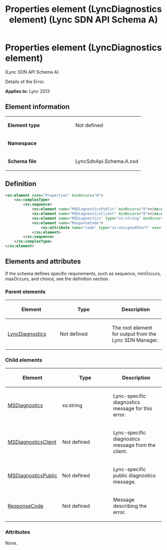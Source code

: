 ﻿---
title: Properties element (LyncDiagnostics element) (Lync SDN API Schema A)
TOCTitle: Properties element (LyncDiagnostics element)
ms:assetid: 04f8d9a3-f3a9-8d19-70ff-4276ce984b52
ms:mtpsurl: https://msdn.microsoft.com/en-us/library/Dn775133(v=office.15)
ms:contentKeyID: 62626107
ms.date: 07/24/2014
mtps_version: v=office.15
dev_langs:
- xml
---

# Properties element (LyncDiagnostics element) 

(Lync SDN API Schema A)

Details of the Error.


**Applies to**: Lync 2013

## Element information

<table>
<colgroup>
<col style="width: 50%" />
<col style="width: 50%" />
</colgroup>
<tbody>
<tr class="odd">
<td><p><strong>Element type</strong></p></td>
<td><p>Not defined</p></td>
</tr>
<tr class="even">
<td><p><strong>Namespace</strong></p></td>
<td><p></p></td>
</tr>
<tr class="odd">
<td><p><strong>Schema file</strong></p></td>
<td><p>LyncSdnApi.Schema.A.xsd</p></td>
</tr>
</tbody>
</table>


## Definition

```xml
<xs:element name="Properties" minOccurs="0">
    <xs:complexType>
        <xs:sequence>
            <xs:element name="MSDiagnosticsPublic" minOccurs="0"></xs:element>
            <xs:element name="MSDiagnosticsClient" minOccurs="0"></xs:element>
            <xs:element name="MSDiagnostics" type="xs:string" minOccurs="0"></xs:element>
            <xs:element name="ResponseCode">
                <xs:attribute name="Code" type="xs:unsignedShort" use="required" />
            </xs:element>
        </xs:sequence>
    </xs:complexType>
</xs:element>
```

## Elements and attributes

If the schema defines specific requirements, such as sequence, minOccurs, maxOccurs, and choice, see the definition section.

### Parent elements

<table>
<colgroup>
<col style="width: 33%" />
<col style="width: 33%" />
<col style="width: 33%" />
</colgroup>
<thead>
<tr class="header">
<th><p>Element</p></th>
<th><p>Type</p></th>
<th><p>Description</p></th>
</tr>
</thead>
<tbody>
<tr class="odd">
<td><p><a href="lyncdiagnostics-element-lync-sdn-api-schema-a.md">LyncDiagnostics</a></p></td>
<td><p>Not defined</p></td>
<td><p>The root element for output from the Lync SDN Manager.</p></td>
</tr>
</tbody>
</table>


### Child elements

<table>
<colgroup>
<col style="width: 33%" />
<col style="width: 33%" />
<col style="width: 33%" />
</colgroup>
<thead>
<tr class="header">
<th><p>Element</p></th>
<th><p>Type</p></th>
<th><p>Description</p></th>
</tr>
</thead>
<tbody>
<tr class="odd">
<td><p><a href="msdiagnostics-element-sdn-api-schema-a.md">MSDiagnostics</a></p></td>
<td><p>xs:string</p></td>
<td><p>Lync-specific diagnostics message for this error.</p></td>
</tr>
<tr class="even">
<td><p><a href="msdiagnosticsclient-element-sdn-api-schema-a.md">MSDiagnosticsClient</a></p></td>
<td><p>Not defined</p></td>
<td><p>Lync-specific diagnostics message from the client.</p></td>
</tr>
<tr class="odd">
<td><p><a href="msdiagnosticspublic-element-sdn-api-schema-a.md">MSDiagnosticsPublic</a></p></td>
<td><p>Not defined</p></td>
<td><p>Lync-specific public diagnostics message.</p></td>
</tr>
<tr class="even">
<td><p><a href="responsecode-element-sdn-api-schema-a.md">ResponseCode</a></p></td>
<td><p>Not defined</p></td>
<td><p>Message describing the error.</p></td>
</tr>
</tbody>
</table>


### Attributes

None.

